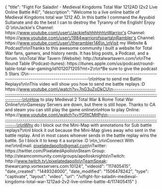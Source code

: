 {
    "title": "Fight For Saladin! - Medieval Kingdoms Total War 1212AD (2v2 Live Online Battle #4)",
    "description": "Welcome to a live online battle of Medieval Kingdoms total war 1212 AD.  In this battle I command the Ayyubid Sultanate and do the best I can to destroy the Tyranny of the English!  Enjoy :D \n\nJackie's Channel:  https:\/\/www.youtube.com\/user\/Jackiefishhhhhh\nWarrior's Channel:  https:\/\/www.youtube.com\/user\/1984warriorofsparta\nRambler's Channel:  https:\/\/www.youtube.com\/user\/therambler146\n_\nVisit my Website & Podcast!\n\nThanks to this awesome community I built a website for Total War fans, gamers, and history nerds.  It has blog posts, a Podcast, and a forum.  \n\nTotal War Tavern (Website): http:\/\/totalwartavern.com\/\n\nThe Round Table (Podcast-itunes): https:\/\/itunes.apple.com\/us\/podcast\/round-table-total-war-gaming\/id1012071205?mt=2\n\n*Be sure to give the podcast 5 Stars :D\n-------------------------------------------------------------------------------------------------------------\n\nHow to send me Battle Replays!\n\nThis video will show you how to send me battle replays :D https:\/\/www.youtube.com\/watch?v=7nG3uZoDkCU\n-------------------------------------------------------------------------------------------------------------\n\nHow to play Medieval 2 Total War & Rome Total War Online!\n\nGamespy Servers are down, but there is still hope.  Thanks to CA and steam you can still play the game online\n\nHow to play Online: https:\/\/www.youtube.com\/watch?v=YGfItCMitPg\n-------------------------------------------------------------------------------------------------------------\n\nWhy do I block out the Mini-Map with annotations for Sub battle replays?\n\nI block it out because the Mini-Map gives away who sent in the battle replay.  And in most cases whoever sends in the battle replay wins the battle.  So I block it to keep it a surprise :D  \n\n_\n\nConnect With me!\n\nEmail: pixelatedapollo@gmail.com\nTwitter: https:\/\/twitter.com\/PixelatedApollo\nSteam Group:  http:\/\/steamcommunity.com\/groups\/apollosknights\nTwitch: http:\/\/www.twitch.tv\/pixelatedapollo\nTeamSpeak: thewarcamp.vortexservers.com:10124",
    "videoid": "117405415",
    "date_created": "1449324000",
    "date_modified": "1506478242",
    "type": "captivate",
    "layout": "video",
    "url": "\/v\/fight-for-saladin-medieval-kingdoms-total-war-1212ad-2v2-live-online-battle-4\/117405415"
}